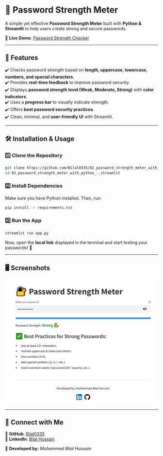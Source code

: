 # 🔐 Password Strength Meter

A simple yet effective **Password Strength Meter** built with **Python & Streamlit** to help users create strong and secure passwords.

🚀 **Live Demo**: [Password Strength Checker](https://password-checker-bilal.streamlit.app/)

---

## 📌 Features
✔️ Checks password strength based on **length, uppercase, lowercase, numbers, and special characters**.  
✔️ Provides **real-time feedback** to improve password security.  
✔️ Displays **password strength level (Weak, Moderate, Strong)** with **color indicators**.  
✔️ Uses a **progress bar** to visually indicate strength.  
✔️ Offers **best password security practices**.  
✔️ Clean, minimal, and **user-friendly UI** with Streamlit.  

---

## 🛠️ Installation & Usage

### 1️⃣ **Clone the Repository**
```sh
git clone https://github.com/Bilal0335/02_password_strength_meter_with_python_-_streamlit.git
cd 02_password_strength_meter_with_python_-_streamlit
```

### 2️⃣ **Install Dependencies**
Make sure you have Python installed. Then, run:
```sh
pip install -r requirements.txt
```

### 3️⃣ **Run the App**
```sh
streamlit run app.py
```

Now, open the **local link** displayed in the terminal and start testing your passwords! 🎉

---

## 🖥️ **Screenshots**
![Password Strength Meter](images/passowrd.PNG)

---

## 🌟 **Connect with Me**
🔗 **GitHub**: [Bilal0335](https://github.com/Bilal0335)  
🔗 **LinkedIn**: [Bilal Hussain](https://www.linkedin.com/in/bilalcode01/)  

📌 **Developed by:** *Muhammad Bilal Hussain*

